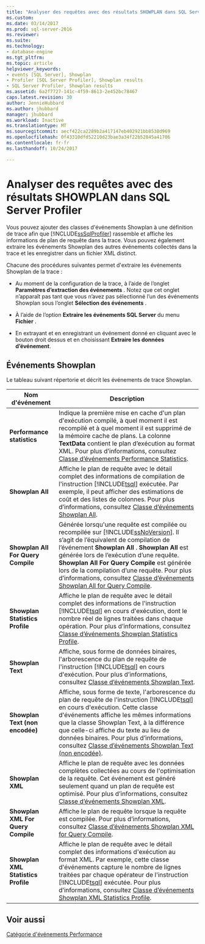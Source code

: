 ```yaml
---
title: "Analyser des requêtes avec des résultats SHOWPLAN dans SQL Server Profiler | Documents Microsoft"
ms.custom: 
ms.date: 03/14/2017
ms.prod: sql-server-2016
ms.reviewer: 
ms.suite: 
ms.technology:
- database-engine
ms.tgt_pltfrm: 
ms.topic: article
helpviewer_keywords:
- events [SQL Server], Showplan
- Profiler [SQL Server Profiler], Showplan results
- SQL Server Profiler, Showplan results
ms.assetid: 6a2f7727-141c-4f59-8613-2e452bc78467
caps.latest.revision: 30
author: JennieHubbard
ms.author: jhubbard
manager: jhubbard
ms.workload: Inactive
ms.translationtype: MT
ms.sourcegitcommit: aecf422ca2289b2a417147eb402921bb8530d969
ms.openlocfilehash: 0f43310dfd52210d23bae3a34f22b52845a41706
ms.contentlocale: fr-fr
ms.lasthandoff: 10/24/2017

---
```

# <a name="analyze-queries-with-showplan-results-in-sql-server-profiler"></a>Analyser des requêtes avec des résultats SHOWPLAN dans SQL Server Profiler
  Vous pouvez ajouter des classes d'événements Showplan à une définition de trace afin que [!INCLUDE[ssSqlProfiler](../../includes/sssqlprofiler-md.md)] rassemble et affiche les informations de plan de requête dans la trace. Vous pouvez également extraire les événements Showplan des autres événements collectés dans la trace et les enregistrer dans un fichier XML distinct.  
  
 Chacune des procédures suivantes permet d'extraire les événements Showplan de la trace :  
  
-   Au moment de la configuration de la trace, à l’aide de l’onglet **Paramètres d’extraction des événements** . Notez que cet onglet n’apparaît pas tant que vous n’avez pas sélectionné l’un des événements Showplan sous l’onglet **Sélection des événements** .  
  
-   À l’aide de l’option **Extraire les événements SQL Server** du menu **Fichier** .  
  
-   En extrayant et en enregistrant un événement donné en cliquant avec le bouton droit dessus et en choisissant **Extraire les données d’événement**.  
  
## <a name="showplan-events"></a>Événements Showplan  
 Le tableau suivant répertorie et décrit les événements de trace Showplan.  
  
|Nom d'événement|Description|  
|----------------|-----------------|  
|**Performance statistics**|Indique la première mise en cache d'un plan d'exécution compilé, à quel moment il est recompilé et à quel moment il est supprimé de la mémoire cache de plans. La colonne **TextData** contient le plan d’exécution au format XML. Pour plus d’informations, consultez [Classe d’événements Performance Statistics](../../relational-databases/event-classes/performance-statistics-event-class.md).|  
|**Showplan All**|Affiche le plan de requête avec le détail complet des informations de compilation de l'instruction [!INCLUDE[tsql](../../includes/tsql-md.md)] exécutée. Par exemple, il peut afficher des estimations de coût et des listes de colonnes. Pour plus d’informations, consultez [Classe d’événements Showplan All](../../relational-databases/event-classes/showplan-all-event-class.md).|  
|**Showplan All For Query Compile**|Générée lorsqu'une requête est compilée ou recompilée sur [!INCLUDE[ssNoVersion](../../includes/ssnoversion-md.md)]. Il s’agit de l’équivalent de compilation de l’événement **Showplan All** . **Showplan All** est générée lors de l’exécution d’une requête. **Showplan All For Query Compile** est générée lors de la compilation d’une requête. Pour plus d’informations, consultez [Classe d’événements Showplan All for Query Compile](../../relational-databases/event-classes/showplan-all-for-query-compile-event-class.md).|  
|**Showplan Statistics Profile**|Affiche le plan de requête avec le détail complet des informations de l'instruction [!INCLUDE[tsql](../../includes/tsql-md.md)] en cours d'exécution, dont le nombre réel de lignes traitées dans chaque opération. Pour plus d’informations, consultez [Classe d’événements Showplan Statistics Profile](../../relational-databases/event-classes/showplan-statistics-profile-event-class.md).|  
|**Showplan Text**|Affiche, sous forme de données binaires, l'arborescence du plan de requête de l'instruction [!INCLUDE[tsql](../../includes/tsql-md.md)] en cours d'exécution. Pour plus d’informations, consultez [Classe d’événements Showplan Text](../../relational-databases/event-classes/showplan-text-event-class.md).|  
|**Showplan Text (non encodée)**|Affiche, sous forme de texte, l'arborescence du plan de requête de l'instruction [!INCLUDE[tsql](../../includes/tsql-md.md)] en cours d'exécution. Cette classe d'événements affiche les mêmes informations que la classe Showplan Text, à la différence que celle-ci affiche du texte au lieu de données binaires. Pour plus d’informations, consultez [Classe d’événements Showplan Text &#40;non encodée&#41;](../../relational-databases/event-classes/showplan-text-unencoded-event-class.md).|  
|**Showplan XML**|Affiche le plan de requête avec les données complètes collectées au cours de l'optimisation de la requête. Cet événement est généré seulement quand un plan de requête est optimisé. Pour plus d’informations, consultez [Classe d’événements Showplan XML](../../relational-databases/event-classes/showplan-xml-event-class.md).|  
|**Showplan XML For Query Compile**|Affiche le plan de requête lorsque la requête est compilée. Pour plus d’informations, consultez [Classe d’événements Showplan XML for Query Compile](../../relational-databases/event-classes/showplan-xml-for-query-compile-event-class.md).|  
|**Showplan XML Statistics Profile**|Affiche le plan de requête avec le détail complet des informations d'exécution au format XML. Par exemple, cette classe d'événements capture le nombre de lignes traitées par chaque opérateur de l'instruction [!INCLUDE[tsql](../../includes/tsql-md.md)] exécutée. Pour plus d’informations, consultez [Classe d’événements Showplan XML Statistics Profile](../../relational-databases/event-classes/showplan-xml-statistics-profile-event-class.md).|  
  
## <a name="see-also"></a>Voir aussi  
 [Catégorie d'événements Performance](../../relational-databases/event-classes/performance-event-category.md)  
  
  

